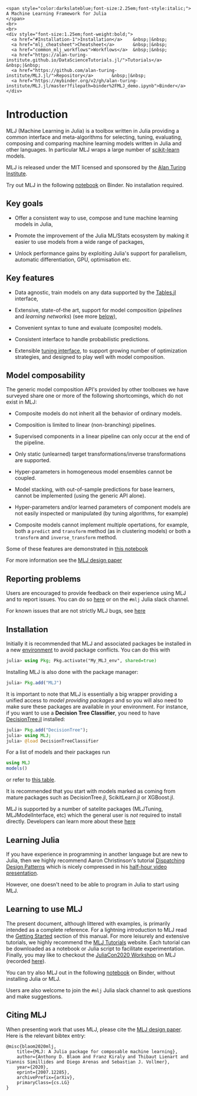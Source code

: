 ```@raw html
<span style="color:darkslateblue;font-size:2.25em;font-style:italic;">
A Machine Learning Framework for Julia
</span>
<br>
<br>
<div style="font-size:1.25em;font-weight:bold;">
  <a href="#Installation-1">Installation</a>    &nbsp;|&nbsp;
  <a href="mlj_cheatsheet">Cheatsheet</a>       &nbsp;|&nbsp;
  <a href="common_mlj_workflows">Workflows</a>  &nbsp;|&nbsp;
  <a href="https://alan-turing-institute.github.io/DataScienceTutorials.jl/">Tutorials</a>       &nbsp;|&nbsp;
  <a href="https://github.com/alan-turing-institute/MLJ.jl/">Repository</a>       &nbsp;|&nbsp;
  <a href="https://mybinder.org/v2/gh/alan-turing-institute/MLJ.jl/master?filepath=binder%2FMLJ_demo.ipynb">Binder</a>
</div>
```

# Introduction

MLJ (Machine Learning in Julia) is a toolbox written in Julia
providing a common interface and meta-algorithms for selecting,
tuning, evaluating, composing and comparing machine learning models
written in Julia and other languages. In particular MLJ wraps a large
number of [scikit-learn](https://scikit-learn.org/stable/) models. 

MLJ is released under the MIT licensed and sponsored by the [Alan
Turing Institute](https://www.turing.ac.uk/).


Try out MLJ in the following
[notebook](https://mybinder.org/v2/gh/alan-turing-institute/MLJ.jl/master?filepath=binder%2FMLJ_demo.ipynb)
on Binder. No installation required. 


## Key goals

* Offer a consistent way to use, compose and tune machine learning
  models in Julia,

* Promote the improvement of the Julia ML/Stats ecosystem by making it
  easier to use models from a wide range of packages,

* Unlock performance gains by exploiting Julia's support for
  parallelism, automatic differentiation, GPU, optimisation etc.


## Key features

* Data agnostic, train models on any data supported by the
  [Tables.jl](https://github.com/JuliaData/Tables.jl) interface,

* Extensive, state-of-the art, support for model composition
  (*pipelines* and *learning networks*) (see more
  [below](#model-composability)),

* Convenient syntax to tune and evaluate (composite) models.

* Consistent interface to handle probabilistic predictions.

* Extensible [tuning
  interface](https://github.com/alan-turing-institute/MLJTuning.jl),
  to support growing number of optimization strategies, and designed
  to play well with model composition.


## Model composability

The generic model composition API's provided by other toolboxes we
have surveyed share one or more of the following shortcomings, which
do not exist in MLJ:

- Composite models do not inherit all the behavior of ordinary
  models.

- Composition is limited to linear (non-branching) pipelines.

- Supervised components in a linear pipeline can only occur at the
  end of the pipeline.

- Only static (unlearned) target transformations/inverse
  transformations are supported.

- Hyper-parameters in homogeneous model ensembles cannot be coupled.

- Model stacking, with out-of-sample predictions for base learners,
  cannot be implemented (using the generic API alone).

- Hyper-parameters and/or learned parameters of component models are
  not easily inspected or manipulated (by tuning algorithms, for
  example)
  
- Composite models cannot implement multiple opertations, for example,
  both a `predict` and `transform` method (as in clustering models) or
  both a `transform` and `inverse_transform` method.
  
Some of these features are demonstrated in [this
notebook](https://github.com/ablaom/MachineLearningInJulia2020/blob/master/wow.ipynb)

For more information see the [MLJ design
paper](https://github.com/alan-turing-institute/MLJ.jl/blob/master/paper/paper.md)


## Reporting problems

Users are encouraged to provide feedback on their experience using MLJ
and to report issues. You can do so
[here](https://github.com/alan-turing-institute/MLJ.jl/issues) or on
the `#mlj` Julia slack channel.

For known issues that are not strictly MLJ bugs, see
[here](https://github.com/alan-turing-institute/MLJ.jl#known-issues)


## Installation

Initially it is recommended that MLJ and associated packages be
installed in a new
[environment](https://julialang.github.io/Pkg.jl/v1/environments/) to
avoid package conflicts. You can do this with

```julia
julia> using Pkg; Pkg.activate("My_MLJ_env", shared=true)
```

Installing MLJ is also done with the package manager:

```julia
julia> Pkg.add("MLJ")
```

It is important to note that MLJ is essentially a big wrapper
providing a unified access to _model providing packages_ and so you
will also need to make sure these packages are available in your
environment.  For instance, if you want to use a **Decision Tree
Classifier**, you need to have
[DecisionTree.jl](https://github.com/bensadeghi/DecisionTree.jl)
installed:

```julia
julia> Pkg.add("DecisionTree");
julia> using MLJ;
julia> @load DecisionTreeClassifier
```

For a list of models and their packages run

```julia
using MLJ
models()
```
or refer to [this table](https://github.com/alan-turing-institute/MLJ.jl#list-of-wrapped-models).

It is recommended that you start with models marked as coming from mature
packages such as DecisionTree.jl, ScikitLearn.jl or XGBoost.jl.

MLJ is supported by a number of satelite packages (MLJTuning,
MLJModelInterface, etc) which the general user is *not* required to
install directly. Developers can learn more about these
[here](https://github.com/alan-turing-institute/MLJ.jl/blob/master/ORGANIZATION.md)


## Learning Julia

If you have experience in programming in another language but are new
to Julia, then we highly recommend Aaron Christinson's tutorial
[Dispatching Design
Patterns](https://github.com/ninjaaron/dispatching-design-patterns)
which is nicely compressed in his [half-hour
video presentation](https://live.juliacon.org/talk/JYNERU).

However, one doesn't need to be able to program in Julia to start
using MLJ.

## Learning to use MLJ

The present document, although littered with examples, is primarily
intended as a complete reference. For a lightning introduction to MLJ
read the [Getting Started](@ref) section of this manual. For more
leisurely and extensive tutorials, we highly recommend the [MLJ
Tutorials](https://alan-turing-institute.github.io/DataScienceTutorials.jl/)
website.  Each tutorial can be downloaded as a notebook or Julia
script to facilitate experimentation. Finally, you may like to
checkout the [JuliaCon2020
Workshop](https://github.com/ablaom/MachineLearningInJulia2020) on MLJ
(recorded
[here](https://www.youtube.com/watch?time_continue=27&v=qSWbCn170HU&feature=emb_title)).

You can try also MLJ out in the following
[notebook](https://mybinder.org/v2/gh/alan-turing-institute/MLJ.jl/master?filepath=binder%2FMLJ_demo.ipynb)
on Binder, without installing Julia or MLJ.

Users are also welcome to join the `#mlj` Julia slack channel to ask
questions and make suggestions.


## Citing MLJ

When presenting work that uses MLJ, please cite the [MLJ design
paper](https://arxiv.org/abs/2007.12285). Here is the relevant bibtex entry:

```bitex
@misc{blaom2020mlj,
    title={MLJ: A Julia package for composable machine learning},
    author={Anthony D. Blaom and Franz Kiraly and Thibaut Lienart and Yiannis Simillides and Diego Arenas and Sebastian J. Vollmer},
    year={2020},
    eprint={2007.12285},
    archivePrefix={arXiv},
    primaryClass={cs.LG}
}
```
